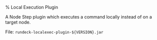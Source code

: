 % Local Execution Plugin

A Node Step plugin which executes a command locally instead of on a target node.

File: `rundeck-localexec-plugin-${VERSION}.jar`
